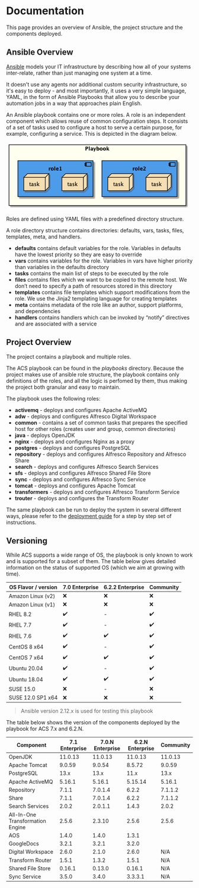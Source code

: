 # Documentation

This page provides an overview of Ansible, the project structure and the components deployed.

## Ansible Overview

[Ansible](https://www.ansible.com/overview/how-ansible-works) models your IT infrastructure by describing how all of your systems inter-relate, rather than just managing one system at a time.

It doesn't use any agents nor additional custom security infrastructure, so it's easy to deploy - and most importantly, it uses a very simple language, YAML, in the form of Ansible Playbooks that allow you to describe your automation jobs in a way that approaches plain English.

An Ansible playbook contains one or more roles. A role is an independent component which allows reuse of common configuration steps. It consists of a set of tasks used to configure a host to serve a certain purpose, for example, configuring a service. This is depicted in the diagram below.

![Playbook Ovewview](./resources/playbook-overview.png)

Roles are defined using YAML files with a predefined directory structure.

A role directory structure contains directories: defaults, vars, tasks, files, templates, meta, and handlers.

* **defaults** contains default variables for the role. Variables in defaults have the lowest priority so they are easy to override
* **vars** contains variables for the role. Variables in vars have higher priority than variables in the defaults directory
* **tasks** contains the main list of steps to be executed by the role
* **files** contains files which we want to be copied to the remote host. We don’t need to specify a path of resources stored in this directory
* **templates** contains file templates which support modifications from the role. We use the Jinja2 templating language for creating templates
* **meta** contains metadata of the role like an author, support platforms, and dependencies
* **handlers** contains handlers which can be invoked by “notify” directives and are associated with a service

## Project Overview

The project contains a playbook and multiple roles.

The ACS playbook can be found in the _playbooks_ directory. Because the project makes use of ansible role structure, the playbook contains only definitions of the roles, and all the logic is perfomed by them, thus making the project both granular and easy to maintain.

The playbook uses the following roles:

* **activemq** - deploys and configures Apache ActiveMQ
* **adw** - deploys and configures Alfresco Digital Workspace
* **common** - contains a set of common tasks that prepares the specified host for other roles (creates user and group, common directories)
* **java** - deploys OpenJDK
* **nginx** - deploys and configures Nginx as a proxy
* **postgres** - deploys and configures PostgreSQL
* **repository** - deploys and configures Alfresco Repository and Alfresco Share
* **search** - deploys and configures Alfresco Search Services
* **sfs** - deploys and configures Alfresco Shared File Store
* **sync** - deploys and configures Alfresco Sync Service
* **tomcat** - deploys and configures Apache Tomcat
* **transformers** - deploys and configures Alfresco Transform Service
* **trouter** - deploys and configures the Transform Router

The same playbook can be run to deploy the system in several different ways, please refer to the [deployment guide](./deployment-guide.md) for a step by step set of instructions.

## Versioning

While ACS supports a wide range of OS, the playbook is only known to work and is supported for a subset of them. The table below gives detailed information on the status of supported OS (which we aim at growing with time).

| OS Flavor / version | 7.0 Enterprise | 6.2.2 Enterprise | Community |
|-|-|-|-|
| Amazon Linux (v2) | :x: | :x: | :x: |
| Amazon Linux (v1) | :x: | :x: | :x: |
| RHEL 8.2 | :heavy_check_mark: | - | :heavy_check_mark: |
| RHEL 7.7 | :heavy_check_mark: | - | :heavy_check_mark: |
| RHEL 7.6 | :heavy_check_mark: | :heavy_check_mark: | :heavy_check_mark: |
| CentOS 8 x64 | :heavy_check_mark: | - | :heavy_check_mark: |
| CentOS 7 x64 | :heavy_check_mark: | :heavy_check_mark: | :heavy_check_mark: |
| Ubuntu 20.04 | :heavy_check_mark: | - | :heavy_check_mark: |
| Ubuntu 18.04 | :heavy_check_mark: | :heavy_check_mark: | :heavy_check_mark: |
| SUSE 15.0 | :x: | - | :x: |
| SUSE 12.0 SP1 x64 | :x: | :x: | :x: |

> Ansible version 2.12.x is used for testing this playbook

The table below shows the version of the components deployed by the playbook for ACS 7.x and 6.2.N.

| Component | 7.1 Enterprise | 7.0.N Enterprise | 6.2.N Enterprise | Community |
|-|-|-|-|-|
| OpenJDK | 11.0.13 | 11.0.13 | 11.0.13 | 11.0.13 |
| Apache Tomcat | 9.0.59 | 9.0.54 | 8.5.72 | 9.0.59 |
| PostgreSQL | 13.x | 13.x | 11.x | 13.x |
| Apache ActiveMQ | 5.16.1 | 5.16.1 | 5.15.14 | 5.16.1 |
| Repository | 7.1.1 | 7.0.1.4 | 6.2.2 | 7.1.1.2 |
| Share | 7.1.1 | 7.0.1.4 | 6.2.2 | 7.1.1.2 |
| Search Services | 2.0.2 | 2.0.1.1 | 1.4.3 | 2.0.2 |
| All-In-One Transformation Engine | 2.5.6 | 2.3.10 | 2.5.6 | 2.5.6 |
| AOS | 1.4.0 | 1.4.0 | 1.3.1 |  |
| GoogleDocs | 3.2.1 | 3.2.1 | 3.2.0 |  |
| Digital Workspace | 2.6.0 | 2.1.0 | 2.6.0 | N/A |
| Transform Router | 1.5.1 | 1.3.2 | 1.5.1 | N/A |
| Shared File Store | 0.16.1 | 0.13.0 | 0.16.1 | N/A |
| Sync Service | 3.5.0 | 3.4.0 | 3.3.3.1 | N/A |

